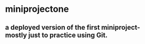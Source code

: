 # miniprojectone

## a deployed version of the first miniproject- mostly just to practice using Git.
